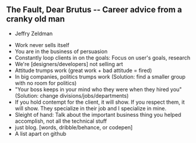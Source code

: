 ## The Fault, Dear Brutus -- Career advice from a cranky old man
- Jeffry Zeldman

* Work never sells itself
* You are in the business of persuasion
* Constantly loop clients in on the goals: Focus on user's goals, research
* We're [designers/developers] not selling art
* Attitude trumps work (great work + bad attitude = fired)
* In big companies, politics trumps work (Solution: find a smaller group with no room for politics)
* "Your boss keeps in your mind who they were when they hired you" (Solution: change divisions/jobs/departments)
* If you hold contempt for the client, it will show. If you respect them, it will show. They specialize in their job and I specialize in mine.
* Sleight of hand: Talk about the important business thing you helped accomplish, not all the technical stuff
* just blog. [words, dribble/behance, or codepen]
* A list apart on github